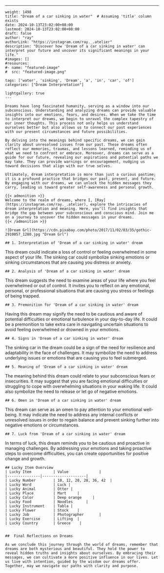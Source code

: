 ---
    weight: 1498
    title: "Dream of a car sinking in water"  # Assuming 'title' column exists
    date: 2024-10-13T23:02:00+08:00
    lastmod: 2024-10-13T23:02:00+08:00
    draft: false
    author: "ray"
    authorLink: "https://instagram.com/ray._.atelier"
    description: "Discover how 'Dream of a car sinking in water' can interpret your future and uncover its significant meanings in your life."
    #images: []
    #resources:
    #- name: "featured-image"
    #  src: "featured-image.png"
    
    tags: ['water', 'sinking', 'Dream', 'a', 'in', 'car', 'of']
    categories: ["Dream Interpretation"]
    
    lightgallery: true
    ---
    
    Dreams have long fascinated humanity, serving as a window into our subconscious. Understanding and analyzing dreams can provide valuable insights into our emotions, fears, and desires. When we take the time to interpret our dreams, we begin to unravel the complex tapestry of our inner thoughts. This process not only helps us understand ourselves better but also allows us to connect our past experiences with our present circumstances and future possibilities.
    
    By delving into the meanings behind specific dreams, we can gain clarity about unresolved issues from our past. These dreams often reflect our memories, traumas, and lessons learned, reminding us of what we need to confront or embrace. Moreover, dreams can serve as a guide for our future, revealing our aspirations and potential paths we may take. They can provide warnings or encouragement, nudging us toward decisions that align with our true selves.
    
    Ultimately, dream interpretation is more than just a curious pastime; it is a profound practice that bridges our past, present, and future. By engaging with our dreams, we can unlock the hidden messages they carry, leading us toward greater self-awareness and personal growth.
    
    {{< admonition >}}
    Welcome to the realm of dreams, where I, [Ray](https://instagram.com/ray._.atelier), explore the intricacies of dream interpretation and meaning. Here, you’ll find insights that bridge the gap between your subconscious and conscious mind. Join me on a journey to uncover the hidden messages in your dreams.
    {{< /admonition >}}
    
    ![Dream Grl](https://cdn.pixabay.com/photo/2017/11/02/03/35/gothic-2910057_1280.jpg "Dream Grl")
    
    ## 1. Interpretation of 'Dream of a car sinking in water' dream
    
This dream could indicate a loss of control or feeling overwhelmed in some aspect of your life. The sinking car could symbolize sinking emotions or sinking circumstances that are causing you distress or anxiety.
    
    ## 2. Analysis of 'Dream of a car sinking in water' dream
    
This dream suggests the need to examine areas of your life where you feel overwhelmed or out of control. It invites you to reflect on any emotional, personal, or professional situations that are causing you stress or feelings of being trapped.
    
    ## 3. Premonition for 'Dream of a car sinking in water' dream
    
Having this dream may signify the need to be cautious and aware of potential difficulties or emotional turbulence in your day-to-day life. It could be a premonition to take extra care in navigating uncertain situations to avoid feeling overwhelmed or drowned in your emotions.
    
    ## 4. Signs in 'Dream of a car sinking in water' dream
    
The sinking car in the dream could be a sign of the need for resilience and adaptability in the face of challenges. It may symbolize the need to address underlying issues or emotions that are causing you to feel submerged.
    
    ## 5. Meaning of 'Dream of a car sinking in water' dream
    
The meaning behind this dream could relate to your subconscious fears or insecurities. It may suggest that you are facing emotional difficulties or struggling to cope with overwhelming situations in your waking life. It could also symbolize the need to release or let go of negative emotions.
    
    ## 6. Omen in 'Dream of a car sinking in water' dream
    
This dream can serve as an omen to pay attention to your emotional well-being. It may indicate the need to address any internal conflicts or unresolved issues in order to regain balance and prevent sinking further into negative emotions or circumstances.
    
    ## 7. Luck from 'Dream of a car sinking in water' dream
    
In terms of luck, this dream reminds you to be cautious and proactive in managing challenges. By addressing your emotions and taking proactive steps to overcome difficulties, you can create opportunities for positive change and growth.
    
    ## Lucky Item Overview
    | Lucky Item          | Value              |
    |---------------|--------------------|
    | Lucky Number        | 10, 12, 20, 28, 36, 42  |
    | Lucky Word          | Luck |
    | Lucky Animal        | Otter |
    | Lucky Place         | Mart     |
    | Lucky Color         | Deep orange     |
    | Lucky Food          | Noodles      |
    | Lucky Instrument    | Tabla |
    | Lucky Flower        | Stock    |
    | Lucky Job           | Photographer       |
    | Lucky Exercise      | Lifting  |
    | Lucky Country       | Greece    |
    
    
    ##  Final Reflections on Dreams
    
    As we conclude this journey through the world of dreams, remember that dreams are both mysterious and beautiful. They hold the power to reveal hidden truths and insights about ourselves. By embracing their messages, we can cultivate a more positive influence in our lives. Let us live with intention, guided by the wisdom our dreams offer. Together, may we navigate our paths with clarity and purpose.
    